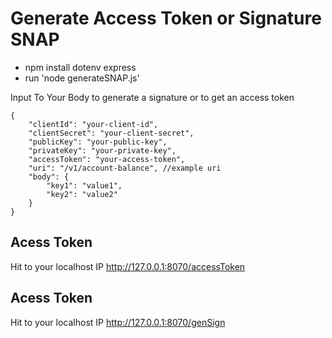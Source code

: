 # Generate Access Token or Signature SNAP

- npm install dotenv express
- run 'node generateSNAP.js'

Input To Your Body to generate a signature or to get an access token

```
{
    "clientId": "your-client-id",
    "clientSecret": "your-client-secret",
    "publicKey": "your-public-key",
    "privateKey": "your-private-key",
    "accessToken": "your-access-token",
    "uri": "/v1/account-balance", //example uri
    "body": {
        "key1": "value1",
        "key2": "value2"
    }
}

```

## Acess Token
Hit to your localhost IP http://127.0.0.1:8070/accessToken

## Acess Token
Hit to your localhost IP http://127.0.0.1:8070/genSign
